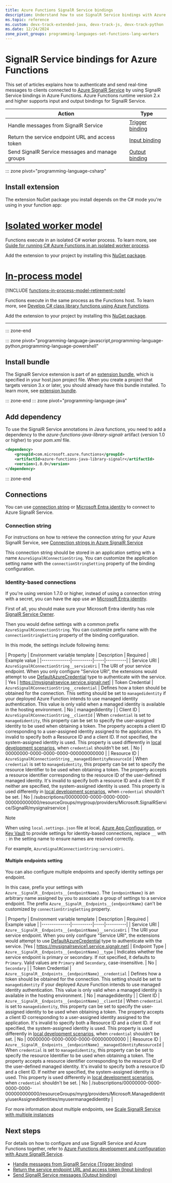 ```yaml
---
title: Azure Functions SignalR Service bindings
description: Understand how to use SignalR Service bindings with Azure Functions.
ms.topic: reference
ms.custom: devx-track-extended-java, devx-track-js, devx-track-python
ms.date: 12/24/2024
zone_pivot_groups: programming-languages-set-functions-lang-workers
---
```


# SignalR Service bindings for Azure Functions

This set of articles explains how to authenticate and send real-time messages to clients connected to [Azure SignalR Service](https://azure.microsoft.com/services/signalr-service/) by using SignalR Service bindings in Azure Functions. Azure Functions runtime version 2.x and higher supports input and output bindings for SignalR Service.

| Action | Type |
|---------|---------|
| Handle messages from SignalR Service | [Trigger binding](./functions-bindings-signalr-service-trigger.md) |
| Return the service endpoint URL and access token | [Input binding](./functions-bindings-signalr-service-input.md) |
| Send SignalR Service messages and manage groups |[Output binding](./functions-bindings-signalr-service-output.md) |

::: zone pivot="programming-language-csharp"

## Install extension

The extension NuGet package you install depends on the C# mode you're using in your function app:

# [Isolated worker model](#tab/isolated-process)

Functions execute in an isolated C# worker process. To learn more, see [Guide for running C# Azure Functions in an isolated worker process](dotnet-isolated-process-guide.md).

Add the extension to your project by installing this [NuGet package](https://www.nuget.org/packages/Microsoft.Azure.Functions.Worker.Extensions.SignalRService/).

# [In-process model](#tab/in-process)

[!INCLUDE [functions-in-process-model-retirement-note](../../includes/functions-in-process-model-retirement-note.md)]

Functions execute in the same process as the Functions host. To learn more, see [Develop C# class library functions using Azure Functions](functions-dotnet-class-library.md).

Add the extension to your project by installing this [NuGet package].

---

::: zone-end

::: zone pivot="programming-language-javascript,programming-language-python,programming-language-powershell"

## Install bundle

The SignalR Service extension is part of an [extension bundle], which is specified in your host.json project file. When you create a project that targets version 3.x or later, you should already have this bundle installed. To learn more, see [extension bundle].

::: zone-end
::: zone pivot="programming-language-java"

## Add dependency

To use the SignalR Service annotations in Java functions, you need to add a dependency to the *azure-functions-java-library-signalr* artifact (version 1.0 or higher) to your *pom.xml* file.

```xml
<dependency>
    <groupId>com.microsoft.azure.functions</groupId>
    <artifactId>azure-functions-java-library-signalr</artifactId>
    <version>1.0.0</version>
</dependency>
```
::: zone-end

## Connections

You can use [connection string](#connection-string) or [Microsoft Entra identity](#identity-based-connections) to connect to Azure SignalR Service.

### Connection string

For instructions on how to retrieve the connection string for your Azure SignalR Service, see [Connection strings in Azure SignalR Service](../azure-signalr/concept-connection-string.md#how-to-get-connection-strings)

This connection string should be stored in an application setting with a name `AzureSignalRConnectionString`. You can customize the application setting name with the `connectionStringSetting` property of the binding configuration.

### Identity-based connections

If you're using version 1.7.0 or higher, instead of using a connection string with a secret, you can have the app use an [Microsoft Entra identity](../active-directory/fundamentals/active-directory-whatis.md).

First of all, you should make sure your Microsoft Entra identity has role [SignalR Service Owner](../role-based-access-control/built-in-roles.md#signalr-service-owner).

Then you would define settings with a common prefix `AzureSignalRConnectionString`. You can customize prefix name with the `connectionStringSetting` property of the binding configuration.

In this mode, the settings include following items:

| Property   | Environment variable template     | Description     |  Required  | Example value     |
|--------------|----------|-----|----------|
| Service URI | `AzureSignalRConnectionString__serviceUri` | The URI of your service endpoint. When you only configure "Service URI", the extensions would attempt to use [DefaultAzureCredential](/dotnet/azure/sdk/authentication/credential-chains?tabs=dac#defaultazurecredential-overview) type to authenticate with the service.  |  Yes |  https://mysignalrsevice.service.signalr.net|
| Token Credential |  `AzureSignalRConnectionString__credential` | Defines how a token should be obtained for the connection. This setting should be set to `managedidentity` if your deployed Azure Function intends to use managed identity authentication. This value is only valid when a managed identity is available in the hosting environment. | No   | managedidentity |
| Client ID | `AzureSignalRConnectionString__clientId` | When `credential` is set to `managedidentity`, this property can be set to specify the user-assigned identity to be used when obtaining a token. The property accepts a client ID corresponding to a user-assigned identity assigned to the application. It's invalid to specify both a Resource ID and a client ID. If not specified, the system-assigned identity is used. This property is used differently in [local development scenarios](./functions-reference.md#local-development-with-identity-based-connections), when `credential` shouldn't be set. |   No |  00000000-0000-0000-0000-000000000000  |
| Resource ID | `AzureSignalRConnectionString__managedIdentityResourceId` | When `credential` is set to `managedidentity`, this property can be set to specify the resource Identifier to be used when obtaining a token. The property accepts a resource identifier corresponding to the resource ID of the user-defined managed identity. It's invalid to specify both a resource ID and a client ID. If neither are specified, the system-assigned identity is used. This property is used differently in [local development scenarios](./functions-reference.md#local-development-with-identity-based-connections), when `credential` shouldn't be set. |   No |  /subscriptions/00000000-0000-0000-0000-000000000000/resourceGroups/mygroup/providers/Microsoft.SignalRService/SignalR/mysignalrservice   |


> [!NOTE]
> When using `local.settings.json` file at local, [Azure App Configuration](../azure-app-configuration/quickstart-azure-functions-csharp.md), or [Key Vault](/azure/key-vault/general/overview) to provide settings for identity-based connections, replace `__` with `:` in the setting name to ensure names are resolved correctly.
>
> For example, `AzureSignalRConnectionString:serviceUri`.

#### Multiple endpoints setting

You can also configure multiple endpoints and specify identity settings per endpoint.

In this case, prefix your settings with `Azure__SignalR__Endpoints__{endpointName}`. The `{endpointName}` is an arbitrary name assigned by you to associate a group of settings to a service endpoint. The prefix `Azure__SignalR__Endpoints__{endpointName}` can't be customized by `connectionStringSetting` property.

| Property   | Environment variable template     | Description     |   Required  | Example value     |
|--------------|----------|-----|----------|
| Service URI | `Azure__SignalR__Endpoints__{endpointName}__serviceUri` | The URI your service endpoint. When you only configure "Service URI", the extensions would attempt to use [DefaultAzureCredential](/dotnet/azure/sdk/authentication/credential-chains?tabs=dac#defaultazurecredential-overview) type to authenticate with the service. |Yes |  https://mysignalrsevice1.service.signalr.net|
| Endpoint Type | `Azure__SignalR__Endpoints__{endpointName}__type` | Indicates whether the service endpoint is primary or secondary. If not specified, it defaults to `Primary`. Valid values are `Primary` and `Secondary`, case-insensitive. | No | `Secondary` |
| Token Credential |  `Azure__SignalR__Endpoints__{endpointName}__credential` | Defines how a token should be obtained for the connection. This setting should be set to `managedidentity` if your deployed Azure Function intends to use managed identity authentication. This value is only valid when a managed identity is available in the hosting environment. | No   | managedidentity |
| Client ID | `Azure__SignalR__Endpoints__{endpointName}__clientId` | When `credential` is set to `managedidentity`, this property can be set to specify the user-assigned identity to be used when obtaining a token. The property accepts a client ID corresponding to a user-assigned identity assigned to the application. It's invalid to specify both a Resource ID and a client ID. If not specified, the system-assigned identity is used. This property is used differently in [local development scenarios](./functions-reference.md#local-development-with-identity-based-connections), when `credential` shouldn't be set. |   No |  00000000-0000-0000-0000-000000000000  |
| Resource ID | `Azure__SignalR__Endpoints__{endpointName}__managedIdentityResourceId` | When `credential` is set to `managedidentity`, this property can be set to specify the resource Identifier to be used when obtaining a token. The property accepts a resource identifier corresponding to the resource ID of the user-defined managed identity. It's invalid to specify both a resource ID and a client ID. If neither are specified, the system-assigned identity is used. This property is used differently in [local development scenarios](./functions-reference.md#local-development-with-identity-based-connections), when `credential` shouldn't be set. |   No |  /subscriptions/00000000-0000-0000-0000-000000000000/resourceGroups/myrg/providers/Microsoft.ManagedIdentity/userAssignedIdentities/myusermanagedidentity   |

For more information about multiple endpoints, see [Scale SignalR Service with multiple instances](../azure-signalr/signalr-howto-scale-multi-instances.md?pivots=serverless-mode#for-signalr-functions-extensions)

## Next steps

For details on how to configure and use SignalR Service and Azure Functions together, refer to [Azure Functions development and configuration with Azure SignalR Service](../azure-signalr/signalr-concept-serverless-development-config.md).

- [Handle messages from SignalR Service  (Trigger binding)](./functions-bindings-signalr-service-trigger.md)
- [Return the service endpoint URL and access token (Input binding)](./functions-bindings-signalr-service-input.md)
- [Send SignalR Service messages  (Output binding)](./functions-bindings-signalr-service-output.md)

[NuGet package]: https://www.nuget.org/packages/Microsoft.Azure.WebJobs.Extensions.SignalRService
[core tools]: ./functions-run-local.md
[extension bundle]: ./functions-bindings-register.md#extension-bundles
[Update your extensions]: ./functions-bindings-register.md
[Azure Tools extension]: https://marketplace.visualstudio.com/items?itemName=ms-vscode.vscode-node-azure-pack
